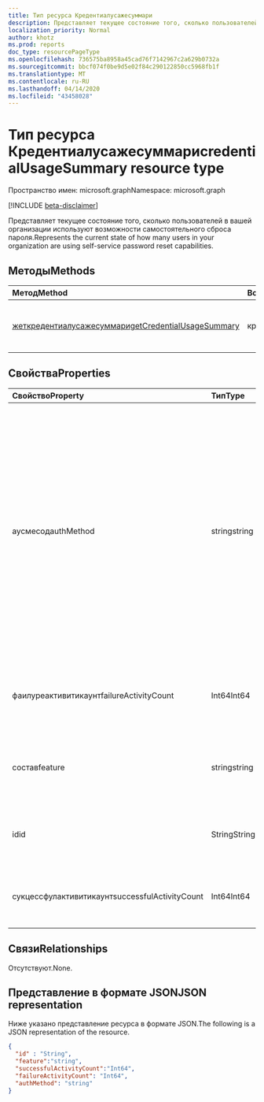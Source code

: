 ```yaml
---
title: Тип ресурса Кредентиалусажесуммари
description: Представляет текущее состояние того, сколько пользователей в вашей организации используют возможности самостоятельного сброса пароля.
localization_priority: Normal
author: khotz
ms.prod: reports
doc_type: resourcePageType
ms.openlocfilehash: 736575ba8958a45cad76f7142967c2a629b0732a
ms.sourcegitcommit: bbcf074f0be9d5e02f84c290122850cc5968fb1f
ms.translationtype: MT
ms.contentlocale: ru-RU
ms.lasthandoff: 04/14/2020
ms.locfileid: "43458028"
---
```

# <a name="credentialusagesummary-resource-type"></a><span data-ttu-id="b2fa3-103">Тип ресурса Кредентиалусажесуммари</span><span class="sxs-lookup"><span data-stu-id="b2fa3-103">credentialUsageSummary resource type</span></span>

<span data-ttu-id="b2fa3-104">Пространство имен: microsoft.graph</span><span class="sxs-lookup"><span data-stu-id="b2fa3-104">Namespace: microsoft.graph</span></span>

[!INCLUDE [beta-disclaimer](../../includes/beta-disclaimer.md)]

<span data-ttu-id="b2fa3-105">Представляет текущее состояние того, сколько пользователей в вашей организации используют возможности самостоятельного сброса пароля.</span><span class="sxs-lookup"><span data-stu-id="b2fa3-105">Represents the current state of how many users in your organization are using self-service password reset capabilities.</span></span>

## <a name="methods"></a><span data-ttu-id="b2fa3-106">Методы</span><span class="sxs-lookup"><span data-stu-id="b2fa3-106">Methods</span></span>

| <span data-ttu-id="b2fa3-107">Метод</span><span class="sxs-lookup"><span data-stu-id="b2fa3-107">Method</span></span>       | <span data-ttu-id="b2fa3-108">Возвращаемый тип</span><span class="sxs-lookup"><span data-stu-id="b2fa3-108">Return Type</span></span> | <span data-ttu-id="b2fa3-109">Описание</span><span class="sxs-lookup"><span data-stu-id="b2fa3-109">Description</span></span> |
|:-------------|:------------|:------------|
| [<span data-ttu-id="b2fa3-110">жеткредентиалусажесуммари</span><span class="sxs-lookup"><span data-stu-id="b2fa3-110">getCredentialUsageSummary</span></span>](../api/reportroot-getcredentialusagesummary.md) | <span data-ttu-id="b2fa3-111">кредентиалусажесуммари</span><span class="sxs-lookup"><span data-stu-id="b2fa3-111">credentialUsageSummary</span></span> | <span data-ttu-id="b2fa3-112">Чтение свойств и связей объекта Кредентиалусажесуммари.</span><span class="sxs-lookup"><span data-stu-id="b2fa3-112">Read properties and relationships of a credentialUsageSummary object.</span></span> |

## <a name="properties"></a><span data-ttu-id="b2fa3-113">Свойства</span><span class="sxs-lookup"><span data-stu-id="b2fa3-113">Properties</span></span>

| <span data-ttu-id="b2fa3-114">Свойство</span><span class="sxs-lookup"><span data-stu-id="b2fa3-114">Property</span></span>     | <span data-ttu-id="b2fa3-115">Тип</span><span class="sxs-lookup"><span data-stu-id="b2fa3-115">Type</span></span>        | <span data-ttu-id="b2fa3-116">Описание</span><span class="sxs-lookup"><span data-stu-id="b2fa3-116">Description</span></span> |
|:-------------|:------------|:------------|
| <span data-ttu-id="b2fa3-117">аусмесод</span><span class="sxs-lookup"><span data-stu-id="b2fa3-117">authMethod</span></span> | <span data-ttu-id="b2fa3-118">string</span><span class="sxs-lookup"><span data-stu-id="b2fa3-118">string</span></span> | <span data-ttu-id="b2fa3-119">Представляет способ проверки подлинности, используемый пользователем.</span><span class="sxs-lookup"><span data-stu-id="b2fa3-119">Represents the authentication method that the user used.</span></span> <span data-ttu-id="b2fa3-120">Возможные значения `email`:, `mobileSMS`, `mobileCall` `officePhone`,, `securityQuestion` (только для самостоятельного сброса пароля), `appNotification` `appCode`и `alternateMobileCall` (поддерживается только для регистрации).</span><span class="sxs-lookup"><span data-stu-id="b2fa3-120">Possible values are: `email`, `mobileSMS`, `mobileCall`, `officePhone`, `securityQuestion` (only used for self-service password reset), `appNotification`, `appCode`, and  `alternateMobileCall` (only supported for registration).</span></span> |
| <span data-ttu-id="b2fa3-121">фаилуреактивитикаунт</span><span class="sxs-lookup"><span data-stu-id="b2fa3-121">failureActivityCount</span></span> | <span data-ttu-id="b2fa3-122">Int64</span><span class="sxs-lookup"><span data-stu-id="b2fa3-122">Int64</span></span> | <span data-ttu-id="b2fa3-123">Предоставляет количество неудачных сбросов или регистрационных данных.</span><span class="sxs-lookup"><span data-stu-id="b2fa3-123">Provides the count of failed resets or registration data.</span></span> |
| <span data-ttu-id="b2fa3-124">состав</span><span class="sxs-lookup"><span data-stu-id="b2fa3-124">feature</span></span> | <span data-ttu-id="b2fa3-125">string</span><span class="sxs-lookup"><span data-stu-id="b2fa3-125">string</span></span> | <span data-ttu-id="b2fa3-126">Определяет компонент для отчета.</span><span class="sxs-lookup"><span data-stu-id="b2fa3-126">Defines the feature to report.</span></span> <span data-ttu-id="b2fa3-127">Возможные значения: `registration` и `reset`.</span><span class="sxs-lookup"><span data-stu-id="b2fa3-127">Possible values are: `registration` and `reset`.</span></span> |
| <span data-ttu-id="b2fa3-128">id</span><span class="sxs-lookup"><span data-stu-id="b2fa3-128">id</span></span> | <span data-ttu-id="b2fa3-129">String</span><span class="sxs-lookup"><span data-stu-id="b2fa3-129">String</span></span> | <span data-ttu-id="b2fa3-130">Уникальный идентификатор действия.</span><span class="sxs-lookup"><span data-stu-id="b2fa3-130">The unique identifier for the activity.</span></span> <span data-ttu-id="b2fa3-131">Только для чтения.</span><span class="sxs-lookup"><span data-stu-id="b2fa3-131">Read-only.</span></span> |
| <span data-ttu-id="b2fa3-132">сукцессфулактивитикаунт</span><span class="sxs-lookup"><span data-stu-id="b2fa3-132">successfulActivityCount</span></span> | <span data-ttu-id="b2fa3-133">Int64</span><span class="sxs-lookup"><span data-stu-id="b2fa3-133">Int64</span></span> | <span data-ttu-id="b2fa3-134">Предоставляет количество успешных регистраций или сбросов.</span><span class="sxs-lookup"><span data-stu-id="b2fa3-134">Provides the count of successful registrations or resets.</span></span> |

## <a name="relationships"></a><span data-ttu-id="b2fa3-135">Связи</span><span class="sxs-lookup"><span data-stu-id="b2fa3-135">Relationships</span></span>

<span data-ttu-id="b2fa3-136">Отсутствуют.</span><span class="sxs-lookup"><span data-stu-id="b2fa3-136">None.</span></span>

## <a name="json-representation"></a><span data-ttu-id="b2fa3-137">Представление в формате JSON</span><span class="sxs-lookup"><span data-stu-id="b2fa3-137">JSON representation</span></span>

<span data-ttu-id="b2fa3-138">Ниже указано представление ресурса в формате JSON.</span><span class="sxs-lookup"><span data-stu-id="b2fa3-138">The following is a JSON representation of the resource.</span></span>

<!-- {
  "blockType": "resource",
  "optionalProperties": [

  ],
  "@odata.type": "microsoft.graph.credentialUsageSummary",
  "baseType": "",
  "keyProperty": "id"
}-->

```json
{
  "id" : "String",
  "feature":"string",
  "successfulActivityCount":"Int64",
  "failureActivityCount": "Int64",
  "authMethod": "string"
}
```

<!-- uuid: 16cd6b66-4b1a-43a1-adaf-3a886856ed98
2019-02-04 14:57:30 UTC -->
<!-- {
  "type": "#page.annotation",
  "description": "credentialUsageSummary resource",
  "keywords": "",
  "section": "documentation",
  "tocPath": ""
}-->